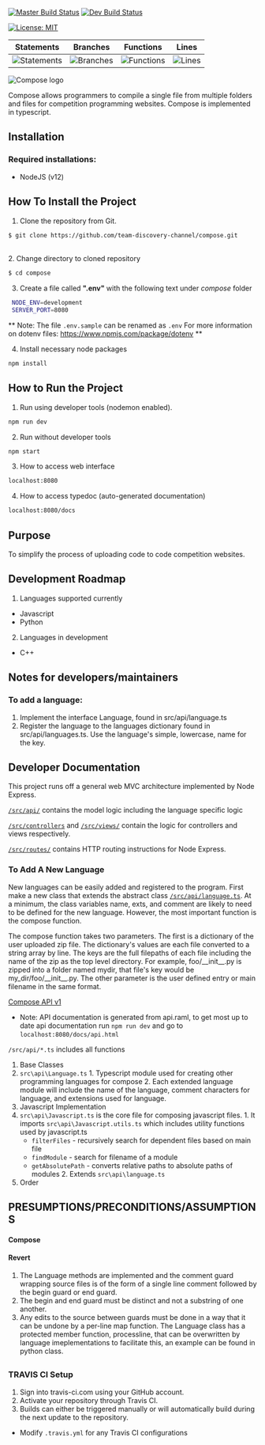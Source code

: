 [![Master Build Status](https://travis-ci.org/team-discovery-channel/compose.svg?branch=master)](https://travis-ci.org/team-discovery-channel/compose)
[![Dev Build Status](https://travis-ci.org/team-discovery-channel/compose.svg?branch=develop)](https://travis-ci.org/team-discovery-channel/compose)

[![License: MIT](https://img.shields.io/badge/License-MIT-yellow.svg)](https://opensource.org/licenses/MIT)

| Statements | Branches | Functions | Lines |
| -----------|----------|-----------|-------|
| ![Statements](https://img.shields.io/badge/Coverage-99.15%25-brightgreen.svg ) | ![Branches](https://img.shields.io/badge/Coverage-96.61%25-brightgreen.svg ) | ![Functions](https://img.shields.io/badge/Coverage-100%25-brightgreen.svg ) | ![Lines](https://img.shields.io/badge/Coverage-99.15%25-brightgreen.svg ) |

![Compose logo](https://team-discovery-channel.github.io/compose/imgs/banner_plain.jpg "Composing source files")

Compose allows programmers to compile a single file from multiple folders and files for competition programming websites. Compose is implemented in typescript.

## Installation
### Required installations:
* NodeJS (v12)

## How To Install the Project
1. Clone the repository from Git.

```bash
$ git clone https://github.com/team-discovery-channel/compose.git
```
<br/>
2. Change directory to cloned repository

```bash
$ cd compose
```

3.  Create a file called __".env"__ with the following text under *compose* folder

```bash
 NODE_ENV=development
 SERVER_PORT=8080
```

**  Note: The file `.env.sample` can be renamed as `.env`
For more information on dotenv files: https://www.npmjs.com/package/dotenv **

4. Install necessary node packages

```bash
npm install
```

## How to Run the Project
1. Run using developer tools (nodemon enabled).
```bash
npm run dev
```
2. Run without developer tools
```bash
npm start
```
3. How to access web interface
```bash
localhost:8080
```
4. How to access typedoc (auto-generated documentation)
```bash
localhost:8080/docs
```

## Purpose
To simplify the process of uploading code to code competition websites.

## Development Roadmap
1. Languages supported currently
  * Javascript
  * Python
2. Languages in development
  * C++

## Notes for developers/maintainers
### To add a language:
1. Implement the interface Language, found in src/api/language.ts
2. Register the language to the languages dictionary found in src/api/languages.ts. Use the language's simple, lowercase, name for the key.

## Developer Documentation
This project runs off a general web MVC architecture implemented by Node Express.

[`/src/api/`](src/api/) contains the model logic including the language specific logic

[`/src/controllers`](src/controllers/) and [`/src/views/`](src/views/) contain the logic for controllers and views respectively.

[`/src/routes/`](src/routes/) contains HTTP routing instructions for Node Express.

### To Add A New Language
New languages can be easily added and registered to the program. First make a new class that extends the abstract class [`/src/api/language.ts`](src/api/language.ts). At a minimum, the class variables name, exts, and comment are likely to need to be defined for the new language. However, the most important function is the compose function.

The compose function takes two parameters. The first is a dictionary of the user uploaded zip file. The dictionary's values are each file converted to a string array by line. The keys are the full filepaths of each file including the name of the zip as the top level directory. For example, foo/\_\_init\_\_.py is zipped into a folder named mydir, that file's key would be my_dir/foo/\_\_init\_\_.py. The other parameter is the user defined entry or main filename in the same format.

[Compose API v1](https://team-discovery-channel.github.io/compose/files/api.html)
  * Note: API documentation is generated from api.raml, to get most up to date api documentation run ```npm run dev``` and go to ```localhost:8080/docs/api.html```

`/src/api/*.ts` includes all functions
1. Base Classes
  1. `src\api\Language.ts`
    1. Typescript module used for creating other programming languages for compose
    2. Each extended language module will include the name of the language, comment characters for language, and extensions used for language.
1. Javascript Implementation
  1. `src\api\Javascript.ts` is the core file for composing javascript files.
    1. It imports `src\api\Javascript.utils.ts` which includes utility functions used by javascript.ts
        * `filterFiles` - recursively search for dependent files based on main file
        * `findModule` -  search for filename of a module
        * `getAbsolutePath` - converts relative paths to absolute paths of modules
    2. Extends `src\api\language.ts`
  2. Order

## PRESUMPTIONS/PRECONDITIONS/ASSUMPTIONS
  #### Compose
  #### Revert
  1. The Language methods are implemented and the comment guard wrapping source files is of the form of a single line comment followed by the begin guard or end guard.
  2. The begin and end guard must be distinct and not a substring of one another.
  3. Any edits to the source between guards must be done in a way that it can be undone by a per-line map function. The Language class has a protected member function, processline, that can be overwritten by language imeplementations to facilitate this, an example can be found in python class.
##


### TRAVIS CI Setup
1. Sign into travis-ci.com using your GitHub account.
2. Activate your repository through Travis CI.
3. Builds can either be triggered manually or will automatically build during the next update to the repository.
* Modify `.travis.yml` for any Travis CI configurations
